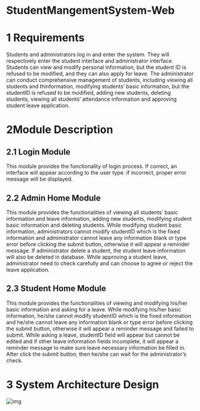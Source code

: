 # StudentMangementSystem-Web

# 1 Requirements

  Students and administrators log in and enter the system. They will respectively enter the student interface and administrator interface. Students can view and modify personal information, but the student ID is refused to be modified, and they can also apply for leave. The administrator can conduct comprehensive management of students, including viewing all students and thinformation, modifying students’ basic information, but the studentID is refused to be modified, adding new students, deleting students, viewing all students’ attendance information and approving student leave application.

# 2Module Description

## 2.1 Login Module 

  This module provides the functionality of login process. If correct, an interface will appear according to the user type. if incorrect, proper error message will be displayed. 

## 2.2 Admin Home Module 

  This module provides the functionalities of viewing all students’ basic information and leave information, adding new students, modifying student basic information and deleting students. While modifying student basic information, administrators cannot modify studentID which is the fixed information and administrator cannot leave any information blank or type error before clicking the submit button, otherwise it will appear a reminder message. If administrator delete a student, the student leave information will also be deleted in database. While approving a student leave, administrator need to check carefully and can choose to agree or reject the leave application.

## 2.3 Student Home Module

  This module provides the functionalities of viewing and modifying his/her basic information and asking for a leave. While modifying his/her basic information, he/she cannot modify studentID which is the fixed information and he/she cannot leave any information blank or type error before clicking the submit button, otherwise it will appear a reminder message and failed to submit. While asking a leave, studentID field will appear but cannot be edited and if other leave information fields incomplete, it will appear a reminder message to make sure leave necessary information be filled in. After click the submit button, then he/she can wait for the administrator’s check.

# 3 System Architecture Design

![img](file:////private/var/folders/hg/l9m94kl50p70tn4rgwk7z_4h0000gn/T/com.kingsoft.wpsoffice.mac/wps-hmqhmq/ksohtml/wpsfXLbQU.jpg) 